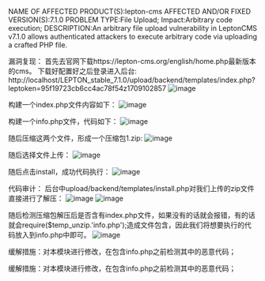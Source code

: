 NAME OF AFFECTED PRODUCT(S):lepton-cms 
AFFECTED AND/OR FIXED VERSION(S):7.1.0
PROBLEM TYPE:File Upload; 
Impact:Arbitrary code execution; 
DESCRIPTION:An arbitrary file upload vulnerability in LeptonCMS v7.1.0 allows authenticated attackers to execute arbitrary code via uploading a crafted PHP file.

漏洞复现：
首先去官网下载https://lepton-cms.org/english/home.php最新版本的cms。
下载好配置好之后登录进入后台:
http://localhost/LEPTON_stable_7.1.0/upload/backend/templates/index.php?leptoken=95f19723cb6cc4ac78f54z1709102857
![image](https://github.com/zzq66/cve6/assets/68541960/70a05fa7-7006-4e83-a08f-52f8a56db804)

构建一个index.php文件内容如下：
![image](https://github.com/zzq66/cve6/assets/68541960/f47207ec-7550-4ff5-8376-da41c615310a)

构建一个info.php文件，代码如下：
![image](https://github.com/zzq66/cve6/assets/68541960/f51f86fe-a20e-469c-a3f6-607822e2169f)

随后压缩这两个文件，形成一个压缩包1.zip:
![image](https://github.com/zzq66/cve6/assets/68541960/a5713ce3-3172-4427-9c6f-f92904da5a5a)

随后选择文件上传：
![image](https://github.com/zzq66/cve6/assets/68541960/a8063e38-f2e8-4068-bc75-81ad6b4b4d9c)

随后点击install，成功代码执行：
![image](https://github.com/zzq66/cve6/assets/68541960/0e7d2259-95ef-4ee4-9104-1bc48439bb20)




代码审计：
后台中upload/backend/templates/install.php对我们上传的zip文件直接进行了解压：
![image](https://github.com/zzq66/cve6/assets/68541960/2dae415b-dc89-49b0-b0b0-8b36e76d30b7)
![image](https://github.com/zzq66/cve6/assets/68541960/3f413ff6-4d57-4dfe-b3c5-359aa4d9721e)


随后检测压缩包解压后是否含有index.php文件，如果没有的话就会报错，有的话就会require($temp_unzip.'info.php');造成文件包含，因此我们将想要执行的代码放入到info.php中即可。
![image](https://github.com/zzq66/cve6/assets/68541960/661e8f62-4467-4bb3-a807-e90408b0a3ca)



缓解措施：对本模块进行修改，在包含info.php之前检测其中的恶意代码；



缓解措施：对本模块进行修改，在包含info.php之前检测其中的恶意代码；
